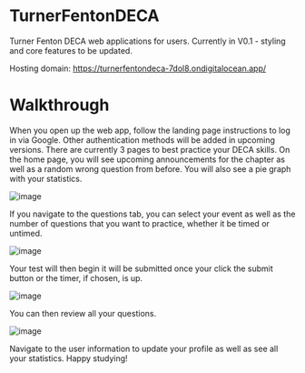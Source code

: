 # TurnerFentonDECA
Turner Fenton DECA web applications for users. Currently in V0.1 - styling and core features to be updated.

Hosting domain: https://turnerfentondeca-7dol8.ondigitalocean.app/

# Walkthrough 

When you open up the web app, follow the landing page instructions to log in via Google. Other authentication methods will be added in upcoming versions. There are currently 3 pages to best practice your DECA skills. On the home page, you will see upcoming announcements for the chapter as well as a random wrong question from before. You will also see a pie graph with your statistics.

![image](https://github.com/blueishfiend692/TurnerFentonDECA/assets/111524121/ee6deb2f-ecb3-4d58-b300-db97499b01fa)

If you navigate to the questions tab, you can select your event as well as the number of questions that you want to practice, whether it be timed or untimed.

![image](https://github.com/blueishfiend692/TurnerFentonDECA/assets/111524121/62335fcf-5375-4920-bb1e-ba212c730582)

Your test will then begin it will be submitted once your click the submit button or the timer, if chosen, is up. 

![image](https://github.com/blueishfiend692/TurnerFentonDECA/assets/111524121/aec2d642-99a5-4f9a-931e-5e06137a2b3e)

You can then review all your questions. 

![image](https://github.com/blueishfiend692/TurnerFentonDECA/assets/111524121/98e02ca4-c393-4ac5-97c6-e31fc4ddb303)

Navigate to the user information to update your profile as well as see all your statistics. Happy studying!



